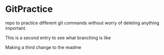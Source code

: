 # GitPractice
repo to practice different git commands without worry of deleting anything important.

This is a second entry to see what branching is like


Making a third change to the readme


